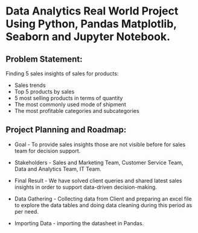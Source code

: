 # Data Analytics Real World Project Using Python, Pandas Matplotlib, Seaborn and Jupyter Notebook.

## Problem Statement:
Finding 5 sales insights of sales for products:
- Sales trends
- Top 5 products by sales
- 5 most selling products in terms of quantity
- The most commonly used mode of shipment
- The most profitable categories and subcategories

## Project Planning and Roadmap:

- Goal - To provide sales insights those are not visible before for sales team for decision support. 

- Stakeholders - Sales and Marketing Team, Customer Service Team, Data and Analytics Team, IT Team. 

- Final Result - We have solved client queries and shared latest sales insights in order to support data-driven decision-making.

- Data Gathering - Collecting data from Client and preparing an excel file to explore the data tables and doing data cleaning during this period as per need. 

- Importing Data - importing the datasheet in Pandas.
